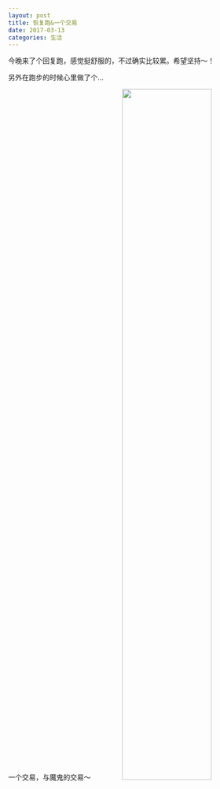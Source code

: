 ```yaml
---
layout: post
title: 恢复跑&一个交易
date: 2017-03-13
categories: 生活
---
```


今晚来了个回复跑，感觉挺舒服的，不过确实比较累。希望坚持～！

另外在跑步的时候心里做了个...

一个交易，与魔鬼的交易～
<img src="{{ site.baseurl }}/public/asset/pic/0313run.jpg" style="width:60%;display:inline;text-align: center;" />
